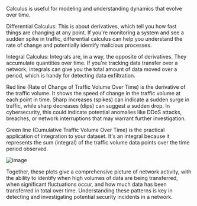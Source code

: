  Calculus is useful for modeling and understanding dynamics that evolve over time. 

 Differential Calculus: This is about derivatives, which tell you how fast things are changing at any point. 
 If you're monitoring a system and see a sudden spike in traffic, differential calculus can help you understand the rate of change and potentially identify malicious processes.

 Integral Calculus: Integrals are, in a way, the opposite of derivatives. They accumulate quantities over time.
 If you're tracking data transfer over a network, integrals can give you the total amount of data moved over a period, which is handy for detecting data exfiltration.
 
Red line (Rate of Change of Traffic Volume Over Time) is the derivative of the traffic volume. It shows the speed of change in the traffic volume at each point in time. Sharp increases (spikes) can indicate a sudden surge in traffic, while sharp decreases (dips) can suggest a sudden drop.
In cybersecurity, this could indicate potential anomalies like DDoS attacks, breaches, or network interruptions that may warrant further investigation.

Green line (Cumulative Traffic Volume Over Time) is the practical application of integration to your dataset.
It's an integral because it represents the sum (integral) of the traffic volume data points over the time period observed.

![image](https://github.com/dbissell6/Math4Cyber/assets/50979196/d7e853ab-7b95-46ad-b966-ded3d1d0c510)

Together, these plots give a comprehensive picture of network activity, with the ability to identify when high volumes of data are being transferred,
when significant fluctuations occur, and how much data has been transferred in total over time.
Understanding these patterns is key in detecting and investigating potential security incidents in a network.
